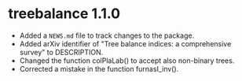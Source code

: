 # treebalance 1.1.0

* Added a `NEWS.md` file to track changes to the package.
* Added arXiv identifier of "Tree balance indices: a comprehensive survey" to DESCRIPTION.
* Changed the function colPlaLab() to accept also non-binary trees.
* Corrected a mistake in the function furnasI_inv().
